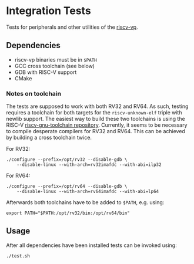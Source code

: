 # Integration Tests

Tests for peripherals and other utilities of the [riscv-vp][riscv-vp gitlab].

## Dependencies

* riscv-vp binaries must be in `$PATH`
* GCC cross toolchain (see below)
* GDB with RISC-V support
* CMake

### Notes on toolchain

The tests are supposed to work with both RV32 and RV64. As such, testing
requires a toolchain for both targets for the `riscv-unknown-elf` triple
with newlib support. The easiest way to build these two toolchains is
using the RISC-V [riscv-gnu-toolchain repository][riscv-gnu-toolchain
github]. Currently, it seems to be necessary to compile desperate
compilers for RV32 and RV64. This can be achieved by building a cross
toolchain twice.

For RV32:

	./configure --prefix=/opt/rv32 --disable-gdb \
		--disable-linux --with-arch=rv32imafdc --with-abi=ilp32

For RV64:

	./configure --prefix=/opt/rv64 --disable-gdb \
		--disable-linux --with-arch=rv64imafdc --with-abi=lp64

Afterwards both toolchains have to be added to `$PATH`, e.g. using:

	export PATH="$PATH:/opt/rv32/bin:/opt/rv64/bin"

## Usage

After all dependencies have been installed tests can be invoked using:

	./test.sh

[riscv-vp gitlab]: https://gitlab.informatik.uni-bremen.de/riscv/riscv-vp
[riscv-gnu-toolchain github]: https://github.com/riscv/riscv-gnu-toolchain
